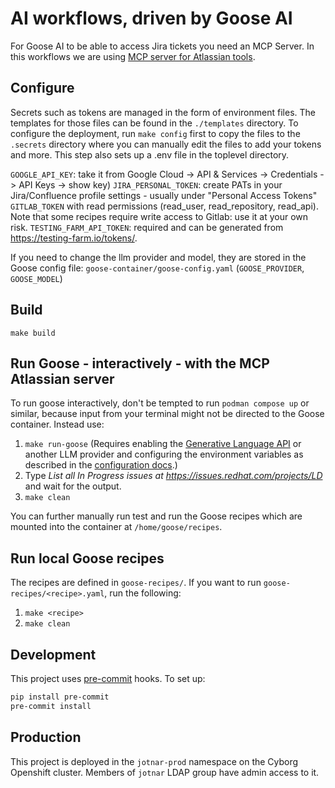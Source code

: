 # AI workflows, driven by Goose AI

For Goose AI to be able to access Jira tickets you need an MCP Server.
In this workflows we are using [MCP server for Atlassian tools](https://github.com/sooperset/mcp-atlassian).

## Configure

Secrets such as tokens are managed in the form of environment files.  The templates for those files can be found in the `./templates` directory.  To configure the deployment, run `make config` first to copy the files to the `.secrets` directory where you can manually edit the files to add your tokens and more. This step also sets up a .env file in the toplevel directory.


 `GOOGLE_API_KEY`: take it from Google Cloud -> API & Services -> Credentials -> API Keys -> show key)
`JIRA_PERSONAL_TOKEN`: create PATs in your Jira/Confluence profile settings - usually under "Personal Access Tokens"
`GITLAB_TOKEN` with read permissions (read_user, read_repository, read_api).  Note that some recipes require write access to Gitlab: use it at your own risk.
`TESTING_FARM_API_TOKEN`: required and can be generated from https://testing-farm.io/tokens/.

If you need to change the llm provider and model, they are stored in the Goose config file: `goose-container/goose-config.yaml` (`GOOSE_PROVIDER`, `GOOSE_MODEL`)

## Build

`make build`

## Run Goose - interactively - with the MCP Atlassian server

To run goose interactively, don't be tempted to run `podman compose up` or similar, because input from your terminal might not be directed to the Goose container. Instead use:

1. `make run-goose` (Requires enabling the [Generative Language API](https://console.developers.google.com/apis/api/generativelanguage.googleapis.com/) or another LLM provider and configuring the environment variables as described in the [configuration docs](https://block.github.io/goose/docs/guides/config-file#global-settings).)
2. Type *List all In Progress issues at https://issues.redhat.com/projects/LD* and wait for the output.
3. `make clean`

You can further manually run test and run the Goose recipes which are mounted into the container at `/home/goose/recipes`.

## Run local Goose recipes

The recipes are defined in `goose-recipes/`.  If you want to run `goose-recipes/<recipe>.yaml`, run the following:

1. `make <recipe>`
2. `make clean`

## Development

This project uses [pre-commit](https://pre-commit.com/) hooks. To set up:

```bash
pip install pre-commit
pre-commit install
```

## Production

This project is deployed in the `jotnar-prod` namespace on the Cyborg Openshift cluster. Members of `jotnar` LDAP group have admin access to it.
